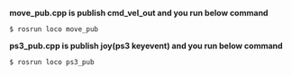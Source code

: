 
**move_pub.cpp is publish cmd_vel_out and you run below command** 
```
$ rosrun loco move_pub
```

**ps3_pub.cpp is publish joy(ps3 keyevent) and you run below command**
```
$ rosrun loco ps3_pub
```
